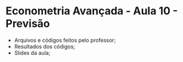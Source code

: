# Econometria Avançada - Aula 10 - Previsão
* Arquivos e códigos feitos pelo professor;
* Resultados dos códigos;
* Slides da aula;
